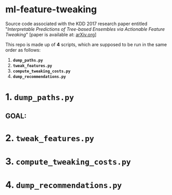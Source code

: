# ml-feature-tweaking
Source code associated with the KDD 2017 research paper entitled "_Interpretable Predictions of Tree-based Ensembles via Actionable Feature Tweaking_" \[paper is available at: [arXiv.org](https://arxiv.org/abs/1706.06691)\]

This repo is made up of **4** scripts, which are supposed to be run in the same order as follows:
1.  <code>**dump_paths.py**</code>
2.  <code>**tweak_features.py**</code>
3.  <code>**compute_tweaking_costs.py**</code>
4.  <code>**dump_recommendations.py**</code>

# 1. <code>**dump_paths.py**</code>
## GOAL:

# 2. <code>**tweak_features.py**</code>

# 3. <code>**compute_tweaking_costs.py**</code>

# 4. <code>**dump_recommendations.py**</code>

